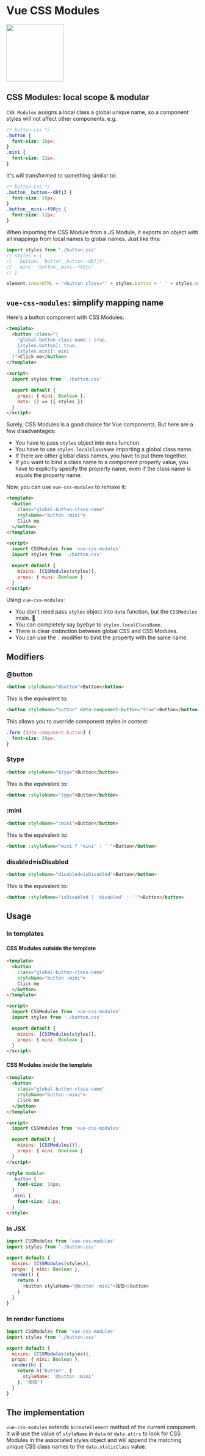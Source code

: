 # Vue CSS Modules

<img src="./assets/logo.png" width="150" height="150" />

## CSS Modules: local scope & modular

`CSS Modules` assigns a local class a global unique name, so a component styles will not affect other components. e.g.

```css
/* button.css */
.button {
  font-size: 16px;
}
.mini {
  font-size: 12px;
}
```

It's will transformed to something similar to:

```css
/* button.css */
.button__button--d8fj3 {
  font-size: 16px;
}
.button__mini--f90jc {
  font-size: 12px;
}
```

When importing the CSS Module from a JS Module, it exports an object with all mappings from local names to global names. Just like this:

```javascript
import styles from './button.css'
// styles = {
//   button: 'button__button--d8fj3',
//   mini: 'button__mini--f90jc'
// }

element.innerHTML = '<button class="' + styles.button + ' ' + styles.mini + '" />'
```

## `vue-css-modules`: simplify mapping name

Here's a button component with CSS Modules:

```html
<template>
  <button :class="{
    'global-button-class-name': true,
    [styles.button]: true,
    [styles.mini]: mini
  }">Click me</button>
</template>

<script>
  import styles from './button.css'

  export default {
    props: { mini: Boolean },
    data: () => ({ styles })
  }
</script>
```

Surely, CSS Modules is a good choice for Vue components. But here are a few disadvantages:

- You have to pass `styles` object into `data` function.
- You have to use `styles.localClassName` importing a global class name.
- If there are other global class names, you have to put them together.
- If you want to bind a class name to a component property value, you have to explicitly specify the property name, even if the class name is equals the property name.

Now, you can use `vue-css-modules` to remake it:

```html
<template>
  <button
    class="global-button-class-name"
    styleName="button :mini">
    Click me
  </button>
</template>

<script>
  import CSSModules from 'vue-css-modules'
  import styles from './button.css'

  export default {
    mixins: [CSSModules(styles)],
    props: { mini: Boolean }
  }
</script>
```

Using `vue-css-modules`:

- You don't need pass `styles` object into `data` function, but the `CSSModules` mixin. 🌝
- You can completely say byebye to `styles.localClassName`.
- There is clear distinction between global CSS and CSS Modules.
- You can use the `:` modifier to bind the property with the same name.

## Modifiers

### @button

```html
<button styleName="@button">Button</button>
```

This is the equivalent to:

```html
<button styleName="button" data-component-button="true">Button</button>
```

This allows you to override component styles in context:

```css
.form [data-component-button] {
  font-size: 20px;
}
```

### $type

```html
<button styleName="$type">Button</button>
```

This is the equivalent to:

```html
<button :styleName="type">Button</button>
```

### :mini

```html
<button styleName=":mini">Button</button>
```

This is the equivalent to:

```html
<button :styleName="mini ? 'mini' : ''">Button</button>
```

### disabled=isDisabled

```html
<button styleName="disabled=isDisabled">Button</button>
```

This is the equivalent to:

```html
<button :styleName="isDisabled ? 'disabled' : ''">Button</button>
```

## Usage

### In templates

#### CSS Modules outside the template

```html
<template>
  <button
    class="global-button-class-name"
    styleName="button :mini">
    Click me
  </button>
</template>

<script>
  import CSSModules from 'vue-css-modules'
  import styles from './button.css'

  export default {
    mixins: [CSSModules(styles)],
    props: { mini: Boolean }
  }
</script>
```

#### CSS Modules inside the template

```html
<template>
  <button
    class="global-button-class-name"
    styleName="button :mini">
    Click me
  </button>
</template>

<script>
  import CSSModules from 'vue-css-modules'

  export default {
    mixins: [CSSModules()],
    props: { mini: Boolean }
  }
</script>

<style module>
  .button {
    font-size: 16px;
  }
  .mini {
    font-size: 12px;
  }
</style>
```

### In JSX

```javascript
import CSSModules from 'vue-css-modules'
import styles from './button.css'

export default {
  mixins: [CSSModules(styles)],
  props: { mini: Boolean },
  render() {
    return (
      <button styleName="@button :mini">按钮</button>
    )
  }
}
```

### In render functions

```javascript
import CSSModules from 'vue-css-modules'
import styles from './button.css'

export default {
  mixins: [CSSModules(styles)],
  props: { mini: Boolean },
  render(h) {
    return h('button', {
      styleName: '@button :mini'
    }, '按钮')
  }
}
```

## The implementation

`vue-css-modules` extends `$createElement` method of the current component. It will use the value of `styleName` in `data` or `data.attrs` to look for CSS Modules in the associated styles object and will append the matching unique CSS class names to the `data.staticClass` value.
